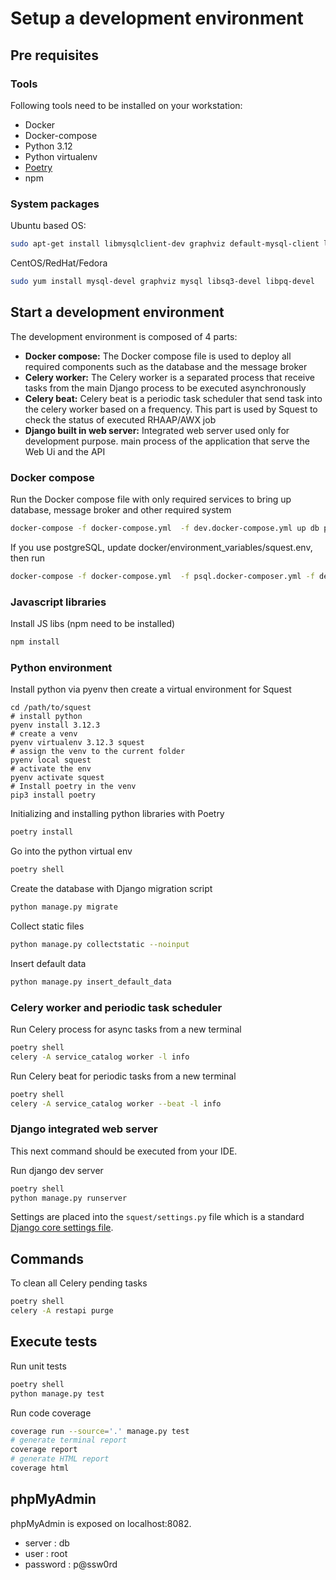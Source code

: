 # Setup a development environment

## Pre requisites

### Tools

Following tools need to be installed on your workstation:

- Docker
- Docker-compose
- Python 3.12
- Python virtualenv
- [Poetry](https://python-poetry.org/)
- npm

### System packages

Ubuntu based OS:
```bash
sudo apt-get install libmysqlclient-dev graphviz default-mysql-client libsqlite3-dev libsasl2-dev python3-dev libldap2-dev libssl-dev libpq-dev
```

CentOS/RedHat/Fedora
```bash
sudo yum install mysql-devel graphviz mysql libsq3-devel libpq-devel
```

## Start a development environment

The development environment is composed of 4 parts:

- **Docker compose:** The Docker compose file is used to deploy all required components such as the database and the message broker
- **Celery worker:** The Celery worker is a separated process that receive tasks from the main Django process to be executed asynchronously
- **Celery beat:** Celery beat is a periodic task scheduler that send task into the celery worker based on a frequency. This part is used by Squest to check the status of executed RHAAP/AWX job
- **Django built in web server:** Integrated web server used only for development purpose. main process of the application that serve the Web Ui and the API

### Docker compose

Run the Docker compose file with only required services to bring up database, message broker and other required system
```bash
docker-compose -f docker-compose.yml  -f dev.docker-compose.yml up db phpmyadmin rabbitmq redis-cache
```
If you use postgreSQL, update docker/environment_variables/squest.env, then run
```bash
docker-compose -f docker-compose.yml  -f psql.docker-composer.yml -f dev.docker-compose.yml up db phpmyadmin rabbitmq redis-cache
```

### Javascript libraries

Install JS libs (npm need to be installed)
```bash
npm install
```

### Python environment

Install python via pyenv then create a virtual environment for Squest
```
cd /path/to/squest
# install python
pyenv install 3.12.3
# create a venv
pyenv virtualenv 3.12.3 squest
# assign the venv to the current folder
pyenv local squest
# activate the env
pyenv activate squest
# Install poetry in the venv
pip3 install poetry
```

Initializing and installing python libraries with Poetry
```bash
poetry install
```

Go into the python virtual env
```bash
poetry shell
```

Create the database with Django migration script
```bash
python manage.py migrate
```

Collect static files
```bash
python manage.py collectstatic --noinput
```

Insert default data
```bash
python manage.py insert_default_data
```

### Celery worker and periodic task scheduler

Run Celery process for async tasks from a new terminal
```bash
poetry shell
celery -A service_catalog worker -l info
```

Run Celery beat for periodic tasks from a new terminal
```bash
poetry shell
celery -A service_catalog worker --beat -l info
```

### Django integrated web server

This next command should be executed from your IDE.

Run django dev server
```bash
poetry shell
python manage.py runserver
```

Settings are placed into the `squest/settings.py` file which is a standard [Django core settings file](https://docs.djangoproject.com/en/3.1/ref/settings/).

## Commands

To clean all Celery pending tasks
```bash
poetry shell
celery -A restapi purge
```

## Execute tests

Run unit tests
```bash
poetry shell
python manage.py test
```

Run code coverage
```bash
coverage run --source='.' manage.py test
# generate terminal report
coverage report
# generate HTML report
coverage html
```

## phpMyAdmin

phpMyAdmin is exposed on localhost:8082.

- server : db
- user : root
- password : p@ssw0rd

